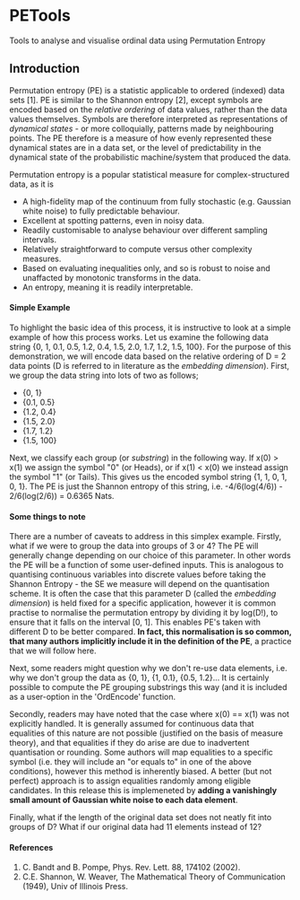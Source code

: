 # PETools
Tools to analyse and visualise ordinal data using Permutation Entropy

## Introduction
Permutation entropy (PE) is a statistic applicable to ordered (indexed) data sets [1]. PE is similar to the Shannon entropy [2], except symbols are encoded based on the *relative ordering* of data values, rather than the data values themselves. Symbols are therefore interpreted as representations of *dynamical states* - or more colloquially, patterns made by neighbouring points. The PE therefore is a measure of how evenly represented these dynamical states are in a data set, or the level of predictability in the dynamical state of the probabilistic machine/system that produced the data.

Permutation entropy is a popular statistical measure for complex-structured data, as it is
* A high-fidelity map of the continuum from fully stochastic (e.g. Gaussian white noise) to fully predictable behaviour.
* Excellent at spotting patterns, even in noisy data.
* Readily customisable to analyse behaviour over different sampling intervals.
* Relatively straightforward to compute versus other complexity measures.
* Based on evaluating inequalities only, and so is robust to noise and unaffacted by monotonic transforms in the data.
* An entropy, meaning it is readily interpretable.

#### Simple Example
To highlight the basic idea of this process, it is instructive to look at a simple example of how this process works. Let us examine the following data string {0, 1, 0.1, 0.5, 1.2, 0.4, 1.5, 2.0, 1.7, 1.2, 1.5, 100}. For the purpose of this demonstration, we will encode data based on the relative ordering of D = 2 data points (D is referred to in literature as the *embedding dimension*). First, we group the data string into lots of two as follows;
* {0, 1}
* {0.1, 0.5}
* {1.2, 0.4}
* {1.5, 2.0}
* {1.7, 1.2}
* {1.5, 100}

Next, we classify each group (or *substring*) in the following way. If x(0) > x(1) we assign the symbol "0" (or Heads), or if x(1) < x(0) we instead assign the symbol "1" (or Tails). This gives us the encoded symbol string {1, 1, 0, 1, 0, 1}. The PE is just the Shannon entropy of this string, i.e. -4/6(log(4/6)) - 2/6(log(2/6)) = 0.6365 Nats.

#### Some things to note
There are a number of caveats to address in this simplex example. Firstly, what if we were to group the data into groups of 3 or 4? The PE will generally change depending on our choice of this parameter. In other words the PE will be a function of some user-defined inputs. This is analogous to quantising continuous variables into discrete values before taking the Shannon Entropy - the SE we measure will depend on the quantisation scheme. It is often the case that this parameter D (called the *embedding dimension*) is held fixed for a specific application, however it is common practise to normalise the permutation entropy by dividing it by log(D!), to ensure that it falls on the interval [0, 1]. This enables PE's taken with different D to be better compared. **In fact, this normalisation is so common, that many authors implicitly include it in the definition of the PE**, a practice that we will follow here.

Next, some readers might question why we don't re-use data elements, i.e. why we don't group the data as {0, 1}, {1, 0.1}, {0.5, 1.2}... It is certainly possible to compute the PE grouping substrings this way (and it is included as a user-option in the 'OrdEncode' function.

Secondly, readers may have noted that the case where x(0) == x(1) was not explicitly handled. It is generally assumed for continuous data that equalities of this nature are not possible (justified on the basis of measure theory), and that equalities if they do arise are due to inadvertent quantisation or rounding. Some authors will map equalities to a specific symbol (i.e. they will include an "or equals to" in one of the above conditions), however this method is inherently biased. A better (but not perfect) approach is to assign equalities randomly among eligible candidates. In this release this is implemeneted by **adding a vanishingly small amount of Gaussian white noise to each data element**.

Finally, what if the length of the original data set does not neatly fit into groups of D? What if our original data had 11 elements instead of 12?

#### References
1. C. Bandt and B. Pompe, Phys. Rev. Lett. 88, 174102 (2002).
2. C.E. Shannon, W. Weaver, The Mathematical Theory of Communication (1949), Univ of Illinois Press.
